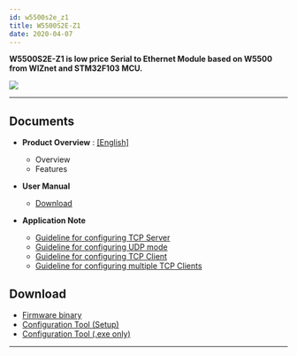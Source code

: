 ```yaml
---
id: w5500s2e_z1
title: W5500S2E-Z1
date: 2020-04-07
---
```


**W5500S2E-Z1 is low price Serial to Ethernet Module based on W5500 from WIZnet and STM32F103 MCU.**

![](/img/products/w5500s2e-z1/500k_w5500s2e_z1.jpg)

-----

## Documents

- **Product Overview** :
  [[English]](./Overview-EN.md)
    - Overview
    - Features

- **User Manual**
    - <a href="/img/products/w5500s2e-z1/w5500s2e-user-manual-v112.pdf" target="_blank">Download</a>

- **Application Note**
    - <a href="/img/products/w5500s2e-z1/guideline_for_configure_the_s2e_as_tcp_server_by_mcu_v1.1.zip" target="_blank">Guideline for configuring TCP Server</a>
    - <a href="/img/products/w5500s2e-z1/guideline_for_configuring_the_s2e_into_udp_mode_by_mcu_v1.1.zip" target="_blank">Guideline for configuring UDP mode</a>
    - <a href="/img/products/w5500s2e-z1/guideline_for_configure_the_s2e_as_tcp_client_by_mcu_v1.1.zip" target="_blank">Guideline for configuring TCP Client</a>
    - <a href="/img/products/w5500s2e-z1/guideline_for_configuring_the_s2e_as_multiple_tcp_clients_by_mcu_v1.0_.pdf" target="_blank">Guideline for configuring multiple TCP Clients</a>

## Download

  - <a href="/img/products/w5500s2e-z1/w5500s2e-app-z1-v2.9.zip" target="_blank">Firmware binary</a>
  - <a href="/img/products/w5500s2e-z1/wizs2e_configtool_v1.0.1.3_setup.zip" target="_blank">Configuration Tool (Setup)</a>
  - <a href="/img/products/w5500s2e-z1/wizs2e_configtool_v1.0.1.3.zip" target="_blank">Configuration Tool (.exe only)</a>

-----
